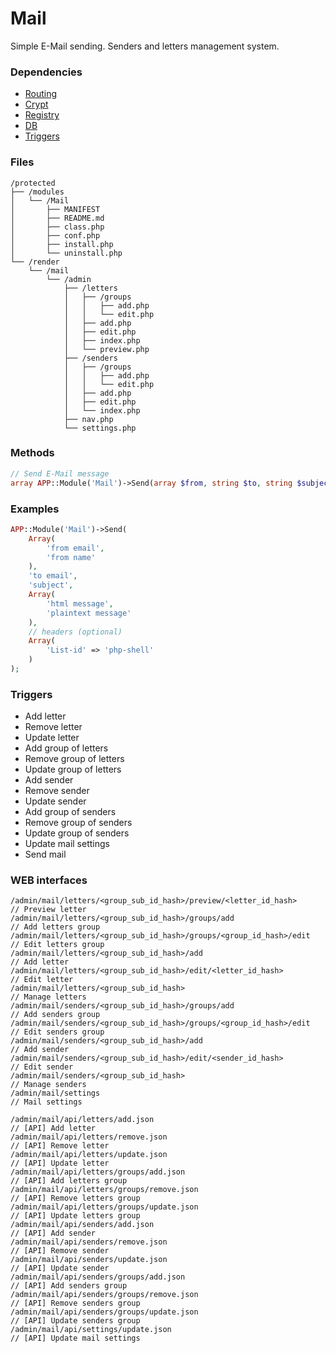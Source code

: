 # Mail
Simple E-Mail sending. Senders and letters management system.

### Dependencies
- [Routing](https://github.com/evildevel/php-shell/tree/master/protected/modules/Routing)
- [Crypt](https://github.com/evildevel/php-shell/tree/master/protected/modules/Crypt)
- [Registry](https://github.com/evildevel/php-shell/tree/master/protected/modules/Registry)
- [DB](https://github.com/evildevel/php-shell/tree/master/protected/modules/DB)
- [Triggers](https://github.com/evildevel/php-shell/tree/master/protected/modules/Triggers)

### Files
```
/protected
├── /modules
│   └── /Mail
│       ├── MANIFEST
│       ├── README.md
│       ├── class.php
│       ├── conf.php
│       ├── install.php
│       └── uninstall.php
└── /render
    └── /mail
        └── /admin
            ├── /letters
            │   ├── /groups
            │   │   ├── add.php
            │   │   └── edit.php
            │   ├── add.php
            │   ├── edit.php
            │   ├── index.php
            │   └── preview.php
            ├── /senders
            │   ├── /groups
            │   │   ├── add.php
            │   │   └── edit.php
            │   ├── add.php
            │   ├── edit.php
            │   └── index.php
            ├── nav.php
            └── settings.php
```

### Methods
```php
// Send E-Mail message
array APP::Module('Mail')->Send(array $from, string $to, string $subject, array $message[, array $headers = false])
```

### Examples
```php
APP::Module('Mail')->Send(
    Array(
        'from email', 
        'from name'
    ), 
    'to email', 
    'subject', 
    Array(
        'html message',
        'plaintext message'
    ),
    // headers (optional)
    Array(
        'List-id' => 'php-shell'
    )
);
```

### Triggers
- Add letter
- Remove letter
- Update letter
- Add group of letters
- Remove group of letters
- Update group of letters
- Add sender
- Remove sender
- Update sender
- Add group of senders
- Remove group of senders
- Update group of senders
- Update mail settings
- Send mail

### WEB interfaces
```
/admin/mail/letters/<group_sub_id_hash>/preview/<letter_id_hash>         // Preview letter
/admin/mail/letters/<group_sub_id_hash>/groups/add                       // Add letters group
/admin/mail/letters/<group_sub_id_hash>/groups/<group_id_hash>/edit      // Edit letters group
/admin/mail/letters/<group_sub_id_hash>/add                              // Add letter
/admin/mail/letters/<group_sub_id_hash>/edit/<letter_id_hash>            // Edit letter
/admin/mail/letters/<group_sub_id_hash>                                  // Manage letters
/admin/mail/senders/<group_sub_id_hash>/groups/add                       // Add senders group
/admin/mail/senders/<group_sub_id_hash>/groups/<group_id_hash>/edit      // Edit senders group
/admin/mail/senders/<group_sub_id_hash>/add                              // Add sender
/admin/mail/senders/<group_sub_id_hash>/edit/<sender_id_hash>            // Edit sender
/admin/mail/senders/<group_sub_id_hash>                                  // Manage senders
/admin/mail/settings                                                     // Mail settings

/admin/mail/api/letters/add.json                                         // [API] Add letter
/admin/mail/api/letters/remove.json                                      // [API] Remove letter
/admin/mail/api/letters/update.json                                      // [API] Update letter
/admin/mail/api/letters/groups/add.json                                  // [API] Add letters group
/admin/mail/api/letters/groups/remove.json                               // [API] Remove letters group
/admin/mail/api/letters/groups/update.json                               // [API] Update letters group
/admin/mail/api/senders/add.json                                         // [API] Add sender
/admin/mail/api/senders/remove.json                                      // [API] Remove sender
/admin/mail/api/senders/update.json                                      // [API] Update sender
/admin/mail/api/senders/groups/add.json                                  // [API] Add senders group
/admin/mail/api/senders/groups/remove.json                               // [API] Remove senders group
/admin/mail/api/senders/groups/update.json                               // [API] Update senders group
/admin/mail/api/settings/update.json                                     // [API] Update mail settings
```